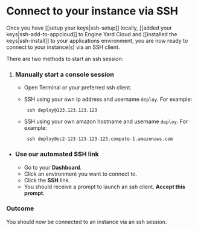 # Connect to your instance via SSH

Once you have [[setup your keys|ssh-setup]] locally, [[added your keys|ssh-add-to-appcloud]]
to Engine Yard Cloud and [[installed the keys|ssh-install]] to your applications environment, you 
are now ready to connect to your instance(s) via an SSH client.

There are two methods to start an ssh session:

  1. ### Manually start a console session 
     * Open Terminal or your preferred ssh client.
     * SSH using your own ip address and username `deploy`. For example:
       
            ssh deploy@123.123.123.123
          
     * SSH using your own amazon hostname and username `deploy`. For example:
          
            ssh deploy@ec2-123-123-123-123.compute-1.amazonaws.com
      
  * ### Use our automated SSH link
      * Go to your **Dashboard**.
      * Click an environment you want to connect to.
      * Click the **SSH** link.
      * You should receive a prompt to launch an ssh client. **Accept this prompt**.


### Outcome

You should now be connected to an instance via an ssh session.